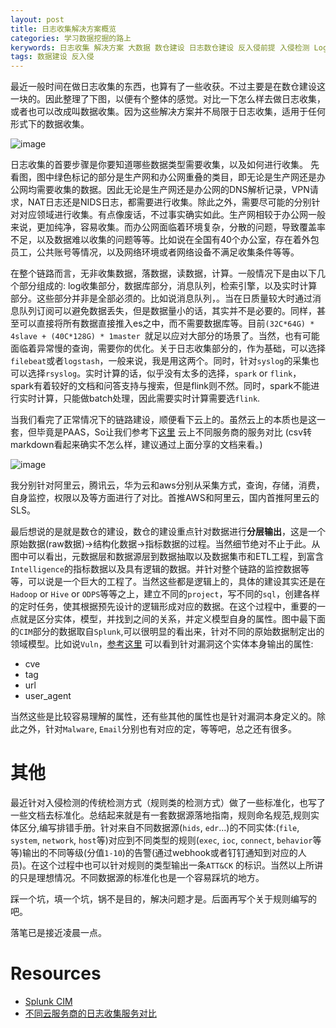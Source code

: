 ```yaml
---
layout: post
title: 日志收集解决方案概览
categories: 学习数据挖掘的路上
kerywords: 日志收集 解决方案 大数据 数仓建设 日志数仓建设 反入侵前提 入侵检测 Log Solutions DataCenter
tags: 数据建设 反入侵
---
```


最近一般时间在做日志收集的东西，也算有了一些收获。不过主要是在数仓建设这一块的。因此整理了下图，以便有个整体的感觉。对比一下怎么样去做日志收集，或者也可以改成叫数据收集。因为这些解决方案并不局限于日志收集，适用于任何形式下的数据收集。

![image](https://user-images.githubusercontent.com/12653147/62468743-5e4e2580-b7c9-11e9-9b35-1cb67531caf0.png)

日志收集的首要步骤是你要知道哪些数据类型需要收集，以及如何进行收集。 先看图，图中绿色标记的部分是生产网和办公网重叠的类目，即无论是生产网还是办公网均需要收集的数据。因此无论是生产网还是办公网的DNS解析记录，VPN请求，NAT日志还是NIDS日志，都需要进行收集。除此之外，需要尽可能的分别针对对应领域进行收集。有点像废话，不过事实确实如此。生产网相较于办公网一般来说，更加纯净，容易收集。而办公网面临着环境复杂，分散的问题，导致覆盖率不足，以及数据难以收集的问题等等。比如说在全国有40个办公室，存在着外包员工，公共账号等情况，以及网络环境或者网络设备不满足收集条件等等。

在整个链路而言，无非收集数据，落数据，读数据，计算。一般情况下是由以下几个部分组成的: log收集部分，数据库部分，消息队列，检索引擎，以及实时计算部分。这些部分并非是全部必须的。比如说消息队列，。当在日质量较大时通过消息队列订阅可以避免数据丢失，但是数据量小的话，其实并不是必要的。同样，甚至可以直接将所有数据直接推入es之中，而不需要数据库等。目前`(32C*64G) * 4slave + (40C*128G) * 1master `就足以应对大部分的场景了。当然，也有可能面临着异常慢的查询，需要你的优化。关于日志收集部分的，作为基础，可以选择`filebeat`或者`logstash`，一般来说，我是用这两个。同时，针对`syslog`的采集也可以选择`rsyslog`。实时计算的话，似乎没有太多的选择，`spark` or `flink`， spark有着较好的文档和问答支持与搜索，但是flink则不然。同时，spark不能进行实时计算，只能做batch处理，因此需要实时计算需要选`flink`.

当我们看完了正常情况下的链路建设，顺便看下云上的。虽然云上的本质也是这一套，但毕竟是PAAS，So让我们参考下[这里](https://docs.google.com/spreadsheets/d/1Ee4TJyeaxRhEAlxQCoeuB0TZryv5HjoaCDiVq4a5_78/edit?usp=sharing) 云上不同服务商的服务对比 (csv转markdown看起来确实不怎么样，建议通过上面分享的文档来看。)

![image](https://user-images.githubusercontent.com/12653147/62481535-3b316f00-b7e5-11e9-8bf2-b12a2b439c70.png)

我分别针对阿里云，腾讯云，华为云和aws分别从采集方式，查询，存储，消费，自身监控，权限以及等方面进行了对比。首推AWS和阿里云，国内首推阿里云的SLS。


最后想说的是就是数仓的建设，数仓的建设重点针对数据进行**分层输出**，这是一个原始数据(raw数据)->结构化数据->指标数据的过程。当然细节绝对不止于此。从图中可以看出，元数据层和数据源层到数据抽取以及数据集市和ETL工程，到富含`Intelligence`的指标数据以及具有逻辑的数据。并针对整个链路的监控数据等等，可以说是一个巨大的工程了。当然这些都是逻辑上的，具体的建设其实还是在`Hadoop` or `Hive` or `ODPS`等等之上，建立不同的`project`，写不同的`sql`，创建各样的定时任务，使其根据预先设计的逻辑形成对应的数据。在这个过程中，重要的一点就是区分实体，模型，并找到之间的关系，并定义模型自身的属性。图中最下面的`CIM`部分的数据取自`Splunk`,可以很明显的看出来，针对不同的原始数据制定出的领域模型。比如说`Vuln`，[参考这里](https://docs.splunk.com/Documentation/CIM/4.13.0/User/Vulnerabilities) 可以看到针对漏洞这个实体本身输出的属性:

* cve
* tag
* url
* user_agent

当然这些是比较容易理解的属性，还有些其他的属性也是针对漏洞本身定义的。除此之外，针对`Malware`, `Email`分别也有对应的定，等等吧，总之还有很多。

# 其他

最近针对入侵检测的传统检测方式（规则类的检测方式）做了一些标准化，也写了一些文档去标准化。总结起来就是有一套数据源落地指南，规则命名规范,规则实体区分,编写排错手册。针对来自不同数据源(`hids`, `edr`...)的不同实体:(`file`, `system`, `network`, `host`等)对应到不同类型的规则(`exec`, `ioc`, `connect`, `behavior`等等)输出的不同等级(分值`1-10`)的告警(通过webhook或者钉钉通知到对应的人员)。在这个过程中也可以针对规则的类型输出一条`ATT&CK` 的标识。当然以上所讲的只是理想情况。不同数据源的标准化也是一个容易踩坑的地方。

踩一个坑，填一个坑，锅不是目的，解决问题才是。后面再写个关于规则编写的吧。

落笔已是接近凌晨一点。

# Resources

* [Splunk CIM](https://docs.splunk.com/Documentation/CIM/4.13.0/User/Overview)
* [不同云服务商的日志收集服务对比](https://docs.google.com/spreadsheets/d/1Ee4TJyeaxRhEAlxQCoeuB0TZryv5HjoaCDiVq4a5_78/edit?usp=sharing)